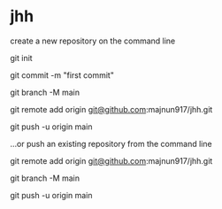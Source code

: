 # jhh
 create a new repository on the command line

git init

git commit -m "first commit"

git branch -M main

git remote add origin git@github.com:majnun917/jhh.git

git push -u origin main


…or push an existing repository from the command line

git remote add origin git@github.com:majnun917/jhh.git

git branch -M main

git push -u origin main

